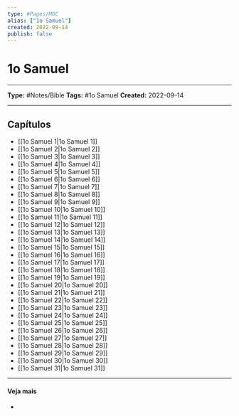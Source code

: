 ```yaml
---
type: #Pages/MOC
alias: ["1o Samuel"]
created: 2022-09-14
publish: false
---
```


# 1o Samuel

---

**Type:** #Notes/Bible
**Tags:** #1o Samuel
**Created:** 2022-09-14

---

## Capítulos

- [[1o Samuel 1|1o Samuel 1]]
- [[1o Samuel 2|1o Samuel 2]]
- [[1o Samuel 3|1o Samuel 3]]
- [[1o Samuel 4|1o Samuel 4]]
- [[1o Samuel 5|1o Samuel 5]]
- [[1o Samuel 6|1o Samuel 6]]
- [[1o Samuel 7|1o Samuel 7]]
- [[1o Samuel 8|1o Samuel 8]]
- [[1o Samuel 9|1o Samuel 9]]
- [[1o Samuel 10|1o Samuel 10]]
- [[1o Samuel 11|1o Samuel 11]]
- [[1o Samuel 12|1o Samuel 12]]
- [[1o Samuel 13|1o Samuel 13]]
- [[1o Samuel 14|1o Samuel 14]]
- [[1o Samuel 15|1o Samuel 15]]
- [[1o Samuel 16|1o Samuel 16]]
- [[1o Samuel 17|1o Samuel 17]]
- [[1o Samuel 18|1o Samuel 18]]
- [[1o Samuel 19|1o Samuel 19]]
- [[1o Samuel 20|1o Samuel 20]]
- [[1o Samuel 21|1o Samuel 21]]
- [[1o Samuel 22|1o Samuel 22]]
- [[1o Samuel 23|1o Samuel 23]]
- [[1o Samuel 24|1o Samuel 24]]
- [[1o Samuel 25|1o Samuel 25]]
- [[1o Samuel 26|1o Samuel 26]]
- [[1o Samuel 27|1o Samuel 27]]
- [[1o Samuel 28|1o Samuel 28]]
- [[1o Samuel 29|1o Samuel 29]]
- [[1o Samuel 30|1o Samuel 30]]
- [[1o Samuel 31|1o Samuel 31]]

---

#### Veja mais

-

